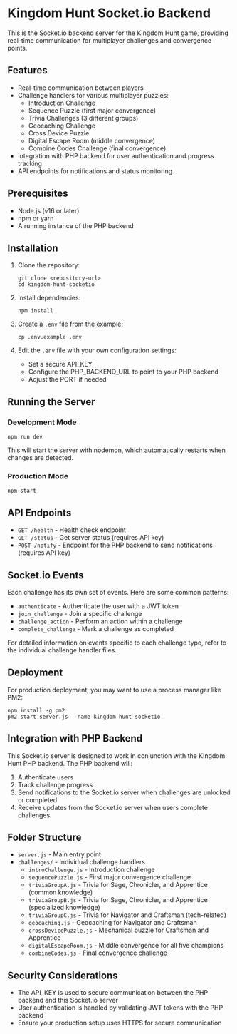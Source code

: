 # Kingdom Hunt Socket.io Backend

This is the Socket.io backend server for the Kingdom Hunt game, providing real-time communication for multiplayer challenges and convergence points.

## Features

- Real-time communication between players
- Challenge handlers for various multiplayer puzzles:
  - Introduction Challenge
  - Sequence Puzzle (first major convergence)
  - Trivia Challenges (3 different groups)
  - Geocaching Challenge
  - Cross Device Puzzle
  - Digital Escape Room (middle convergence)
  - Combine Codes Challenge (final convergence)
- Integration with PHP backend for user authentication and progress tracking
- API endpoints for notifications and status monitoring

## Prerequisites

- Node.js (v16 or later)
- npm or yarn
- A running instance of the PHP backend

## Installation

1. Clone the repository:
   ```
   git clone <repository-url>
   cd kingdom-hunt-socketio
   ```

2. Install dependencies:
   ```
   npm install
   ```

3. Create a `.env` file from the example:
   ```
   cp .env.example .env
   ```

4. Edit the `.env` file with your own configuration settings:
   - Set a secure API_KEY
   - Configure the PHP_BACKEND_URL to point to your PHP backend
   - Adjust the PORT if needed

## Running the Server

### Development Mode

```
npm run dev
```

This will start the server with nodemon, which automatically restarts when changes are detected.

### Production Mode

```
npm start
```

## API Endpoints

- `GET /health` - Health check endpoint
- `GET /status` - Get server status (requires API key)
- `POST /notify` - Endpoint for the PHP backend to send notifications (requires API key)

## Socket.io Events

Each challenge has its own set of events. Here are some common patterns:

- `authenticate` - Authenticate the user with a JWT token
- `join_challenge` - Join a specific challenge
- `challenge_action` - Perform an action within a challenge
- `complete_challenge` - Mark a challenge as completed

For detailed information on events specific to each challenge type, refer to the individual challenge handler files.

## Deployment

For production deployment, you may want to use a process manager like PM2:

```
npm install -g pm2
pm2 start server.js --name kingdom-hunt-socketio
```

## Integration with PHP Backend

This Socket.io server is designed to work in conjunction with the Kingdom Hunt PHP backend. The PHP backend will:

1. Authenticate users
2. Track challenge progress
3. Send notifications to the Socket.io server when challenges are unlocked or completed
4. Receive updates from the Socket.io server when users complete challenges

## Folder Structure

- `server.js` - Main entry point
- `challenges/` - Individual challenge handlers
  - `introChallenge.js` - Introduction challenge
  - `sequencePuzzle.js` - First major convergence challenge
  - `triviaGroupA.js` - Trivia for Sage, Chronicler, and Apprentice (common knowledge)
  - `triviaGroupB.js` - Trivia for Sage, Chronicler, and Apprentice (specialized knowledge)
  - `triviaGroupC.js` - Trivia for Navigator and Craftsman (tech-related)
  - `geocaching.js` - Geocaching for Navigator and Craftsman
  - `crossDevicePuzzle.js` - Mechanical puzzle for Craftsman and Apprentice
  - `digitalEscapeRoom.js` - Middle convergence for all five champions
  - `combineCodes.js` - Final convergence challenge

## Security Considerations

- The API_KEY is used to secure communication between the PHP backend and this Socket.io server
- User authentication is handled by validating JWT tokens with the PHP backend
- Ensure your production setup uses HTTPS for secure communication
